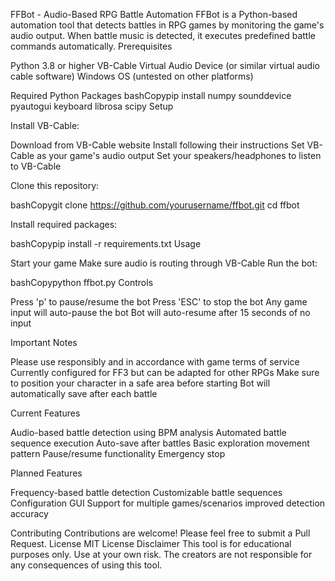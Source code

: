 FFBot - Audio-Based RPG Battle Automation
FFBot is a Python-based automation tool that detects battles in RPG games by monitoring the game's audio output. When battle music is detected, it executes predefined battle commands automatically.
Prerequisites

Python 3.8 or higher
VB-Cable Virtual Audio Device (or similar virtual audio cable software)
Windows OS (untested on other platforms)

Required Python Packages
bashCopypip install numpy sounddevice pyautogui keyboard librosa scipy
Setup

Install VB-Cable:

Download from VB-Cable website
Install following their instructions
Set VB-Cable as your game's audio output
Set your speakers/headphones to listen to VB-Cable


Clone this repository:

bashCopygit clone https://github.com/yourusername/ffbot.git
cd ffbot

Install required packages:

bashCopypip install -r requirements.txt
Usage

Start your game
Make sure audio is routing through VB-Cable
Run the bot:

bashCopypython ffbot.py
Controls

Press 'p' to pause/resume the bot
Press 'ESC' to stop the bot
Any game input will auto-pause the bot
Bot will auto-resume after 15 seconds of no input

Important Notes

Please use responsibly and in accordance with game terms of service
Currently configured for FF3 but can be adapted for other RPGs
Make sure to position your character in a safe area before starting
Bot will automatically save after each battle

Current Features

Audio-based battle detection using BPM analysis
Automated battle sequence execution
Auto-save after battles
Basic exploration movement pattern
Pause/resume functionality
Emergency stop

Planned Features

Frequency-based battle detection
Customizable battle sequences
Configuration GUI
Support for multiple games/scenarios
improved detection accuracy

Contributing
Contributions are welcome! Please feel free to submit a Pull Request.
License
MIT License
Disclaimer
This tool is for educational purposes only. Use at your own risk. The creators are not responsible for any consequences of using this tool.
